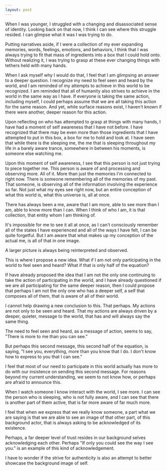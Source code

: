 ```yaml
---
layout: post
---
```


When I was younger, I struggled with a changing and disassociated sense of identity.
Looking back on that now, I think I can see where this struggle resided. I can
glimpse what it was I was trying to do.

Putting narratives aside, if I were a collection of my ever expanding
memories, words, feelings, emotions, and behaviors, I think that I was always
trying to fit that mass of ingredients into a box that I could hold onto.
Without realizing it, I was trying to grasp at these ever changing things with
tethers held with many hands.

When I ask myself why I would do that, I feel that I am glimpsing an answer to a
deeper question. I recognize my need to feel seen and heard by the world, and I
am reminded of my attempts to achieve in this world to be recognized. I am reminded
that all of humanity also strives to achieve in the world in the same way as I have.
If everyone is taking the same action, including myself, I could perhaps assume that
we are all taking this action for the same reason. And yet, while surface reasons exist,
I haven't known if there were another, deeper reason for this action.

Upon reflecting on who has attempted to grasp at things with many hands, I have had
a moment of self awareness that I have not before. I have recognized that there may
be even more than those ingredients that I have attempted to put in this box, a box for me to
hold and look at. I have seen that while there is the sleeping me, the me that is sleeping
throughout my life in a barely aware trance, somewhere in between his moments, is
someone else watching me.

Upon this moment of self awareness, I see that this person
is not just trying to piece together me. This person is aware of and processing and
observing more. All of it. More than just the memories I'm connected to right now.
There is someone remembering all of the memories of my past.
That someone, is observing all of the information involving the experience so far.
Not just what my eyes see right now, but an entire conception of what this world is, what this universe is,
all at once.

There has always been a me, aware that I am more, able to see more than I am, able to know
more than I can. When I think of who I am, it is that collection, that entity whom I am thinking of.

It's impossible for me to see it all at once, as I can't consciously remember all of the states
I have experienced and all of the ways I have felt, I can be quite forgetful. But I am aware
that what makes up my conception of the actual me, is all of that in one image.

A larger picture is always being reinterpreted and observed.

This is where I propose a new idea. What if I am not only participating in the world to feel
seen and heard? What if that is only half of the equation?

If have already proposed the idea
that I am not the only one continuing to take the action of participating in the world,
and I have already questioned if we are all participating for the same deeper reason,
then I could propose that perhaps I am not the only one who has a deeper self, a self that
composes all of them, that is aware of all of their world.

I cannot help drawing a new conclusion to this. That perhaps. My actions are not only to be seen
and heard. That my actions are always driven by a deeper, quieter, message to the world, that
has and will always say the same thing.

The need to feel seen and heard, as a message of action, seems to say, "There is more to me than you can see."

But perhaps this second message, this second half of the equation, is saying,
"I see you, everything, more than you know that I do. I don't know how to express to you that I can see."

I feel that most of our need to participate in this world actually has more to do with our insistence on
sending this second message. For reasons beyond my current understanding, we seem to not know how, or perhaps are afraid to announce this.

When I watch someone I know interact with the world, I see more. I can see the person who is sleeping, who is not
fully aware, and I can see that there is another part of them active, that is far more aware of far much more.

I feel that when we express that we really know someone, a part what we are saying
is that we are able to see an image of that other part, of this background actor, that is always asking to be acknowledged of its
existence.

Perhaps, a far deeper level of trust resides in our background selves acknowledging each other.
Perhaps "If only you could see the way I see you." is an example of this kind of acknowledgement.

I have to wonder if the strive for authenticity is also an attempt to better showcase the background image of self.
